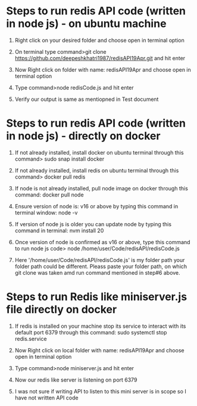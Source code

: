 # Steps to run redis API code (written in node js) - on ubuntu machine 

1. Right click on your desired folder and choose open in terminal option 

2. On terminal type command>git clone https://github.com/deepeshkhatri1987/redisAPI19Apr.git and hit enter 

3. Now Right click on folder with name: redisAPI19Apr and choose open in terminal option 

4. Type command>node redisCode.js and hit enter 

5. Verify our output is same as mentiopned in Test document 

  

# Steps to run redis API code (written in node js)  - directly on docker  

1. If not already installed, install docker on ubuntu terminal through this command> sudo snap install docker 

2. If not already installed, install redis on ubuntu terminal through this command> docker pull redis 

3. If node is not already installed, pull node image on docker through this command: docker pull node 

4. Ensure version of node is: v16 or above by typing this command in terminal window: node -v 

5. If version of node js is older you can update node by typing this command in terminal: nvm install 20 

6. Once version of node is confirmed as v16 or above, type this command to run node js code> node /home/user/Code/redisAPI/redisCode.js 

7. Here '/home/user/Code/redisAPI/redisCode.js' is my folder path your folder path could be different. Pleass paste your folder path, on which git clone was taken amd run command mentioned in step#6 above. 

  

# Steps to run Redis like miniserver.js file directly on docker  

1. If redis is installed on your machine stop its service to interact with its default port 6379 through this command: sudo systemctl stop redis.service 

2. Now Right click on local folder with name: redisAPI19Apr and choose open in terminal option 

3. Type command>node miniserver.js and hit enter 

4. Now our redis like server is listening on port 6379 

5. I was not sure if writing API to listen to this mini server is in scope so I have not written API code 

  

 

 
